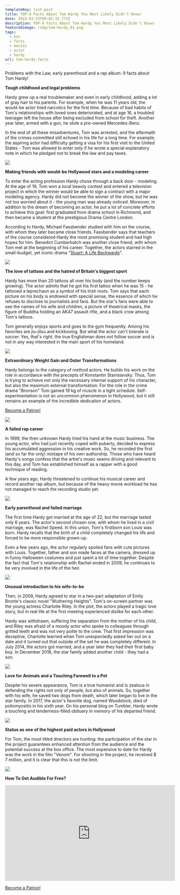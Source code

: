 ```yaml
---
templateKey: list-post
title: TOP-9 Facts About Tom Hardy You Most Likely Didn't Know!
date: 2023-03-23T09:02:15.771Z
description: TOP-9 Facts About Tom Hardy You Most Likely Didn't Know!
featuredimage: /img/tom-hardy_01.png
tags:
  - hot
  - facts
  - movies
  - actor
  - hardy
url: tom-hardy-facts
---
```

Problems with the Law, early parenthood and a rap album: 9 facts about Tom Hardy!

**Tough childhood and legal problems**

Hardy grew up a real troublemaker and even in early childhood, adding a lot of gray hair to his parents. For example, when he was 11 years old, the would-be actor tried narcotics for the first time. Because of bad habits of Tom's relationships with loved ones deteriorated, and at age 16, a troubled teenager left the house after being excluded from school for theft. Another year later, armed with a gun, he stole a pre-owned Mercedes-Benz.

In the end of all these misadventures, Tom was arrested, and the aftermath of the crimes committed still echoed in his life for a long time. For example, the aspiring actor had difficulty getting a visa for his first visit to the United States - Tom was allowed to enter only if he wrote a special explanatory note in which he pledged not to break the law and pay taxes.

![](/img/tom-hardy_01.png)

**Making friends with would-be Hollywood stars and a modeling career**

To enter the acting profession Hardy chose through a back door - modeling. At the age of 19, Tom won a local beauty contest and entered a television project in which the winner would be able to sign a contract with a major modeling agency. Hardy did not become the winner of the show, but he was not too worried about it - the young man was already noticed. Moreover, in addition to the dream of becoming an actor, he put a lot of concrete efforts to achieve this goal: first graduated from drama school in Richmond, and then became a student at the prestigious Drama Centre London.

According to Hardy, Michael Fassbender studied with him on the course, with whom they later became close friends. Fassbender says that teachers of the course considered Hardy the most promising student and had high hopes for him. Benedict Cumberbatch was another close friend, with whom Tom met at the beginning of his career. Together, the actors starred in the small-budget, yet iconic drama "[Stuart: A Life Backwards](https://www.imdb.com/title/tt0853153/)".

![](/img/tom-hardy_02.webp)

**The love of tattoos and the hatred of Britain's biggest sport**

Hardy has more than 20 tattoos all over his body (and the number keeps growing). The actor admits that he got his first tattoo when he was 15 - he tattooed a leprechaun as a symbol of his Irish roots. Tom says that each picture on his body is endowed with special sense, the essence of which he refuses to disclose to journalists and fans. But the star's fans were able to see the names of his wife and children, a picture of theatrical masks, the figure of Buddha holding an AK47 assault rifle, and a black crow among Tom's tattoos.

Tom generally enjoys sports and goes to the gym frequently. Among his favorites are jiu-jitsu and kickboxing. But what the actor can't tolerate is soccer. Yes, that's right, the true Englishman does not follow soccer and is not in any way interested in the main sport of his homeland.

![](/img/tom-hardy_03.webp)

**Extraordinary Weight Gain and Outer Transformations**

Hardy belongs to the category of method actors. He builds his work on the role in accordance with the precepts of Konstantin Stanislavsky. Thus, Tom is trying to achieve not only the necessary internal support of his character, but also the maximum external transformation. For the role in the crime drama "Bronson" Tom gained 19 kg of muscle in a tight schedule. Self-experimentation is not an uncommon phenomenon in Hollywood, but it still remains an example of the incredible dedication of actors.

<a href="https://www.patreon.com/bePatron?u=79936642" data-patreon-widget-type="become-patron-button">Become a Patron!</a>

![](/img/tom-hardy_04.webp)

**A failed rap career**

In 1999, the then unknown Hardy tried his hand at the music business. The young actor, who had just recently coped with puberty, decided to express his accumulated aggression in his creative work. So, he recorded the first (and so far the only) mixtape of his own authorship. Those who have heard Hardy's songs confess that the artist's music seems driving and relevant to this day, and Tom has established himself as a rapper with a good technique of reading.

A few years ago, Hardy threatened to continue his musical career and record another rap album, but because of the heavy movie workload he has not managed to reach the recording studio yet.

![](/img/tom-hardy_05.webp)

**Early parenthood and failed marriage**

The first time Hardy got married at the age of 22, but the marriage lasted only 6 years. The actor's second chosen one, with whom he lived in a civil marriage, was Rachel Speed. In this union, Tom's firstborn son Louis was born. Hardy recalls that the birth of a child completely changed his life and forced to be more responsible grown-up.

Even a few years ago, the actor regularly spoiled fans with cute pictures with Louis. Together, father and son made faces at the camera, dressed up in funny Halloween costumes and just spent a lot of time together. Despite the fact that Tom's relationship with Rachel ended in 2009, he continues to be very involved in the life of the heir.

![](/img/fae3350c7d9abb4f901180fa09a9bc7e.jpg)

**Unusual introduction to his wife-to-be**

Then, in 2009, Hardy agreed to star in a two-part adaptation of Emily Bronte's classic novel "Wuthering Heights". Tom's on-screen partner was the young actress Charlotte Riley. In the plot, the actors played a tragic love story, but in real life at the first meeting experienced dislike for each other.

Hardy was withdrawn, suffering the separation from the mother of his child, and Riley was afraid of a moody actor who spoke to colleagues through gritted teeth and was not very polite to the crew. That first impression was deceptive, Charlotte learned when Tom unexpectedly asked her out on a date and it turned out that outside of the set he was completely different. In July 2014, the actors got married, and a year later they had their first baby boy. In December 2018, the star family added another child - they had a son.

![](/img/tom-hardy_06.webp)

**Love for Animals and a Touching Farewell to a Pet**

Despite his severe appearance, Tom is a true humanist and is zealous in defending the rights not only of people, but also of animals. So, together with his wife, he saved two dogs from death, which later began to live in the star family. In 2017, the actor's favorite dog, named Woodstock, died of poliomyositis in his sixth year. On his personal blog on Tumbler, Hardy wrote a touching and tenderness-filled obituary in memory of his departed friend.

![](/img/tomhardydogwoody.jpg)

**Status as one of the highest paid actors in Hollywood**

For Tom, the most titled directors are hunting: the participation of the star in the project guarantees enhanced attention from the audience and the potential success at the box office. The most expensive to date for Hardy was the work in the film "Venom". For shooting in the project, he received $ 7 million, and it is clear that this is not the limit.

![](/img/azji.jpg)

**How To Get Audible For Free?** 

<div class="video-container"><iframe width="560" height="315" src="https://www.youtube.com/embed/DX3Cwge33Ks" title="YouTube video player" frameborder="0" allow="accelerometer; autoplay; clipboard-write; encrypted-media; gyroscope; picture-in-picture; web-share" allowfullscreen></iframe></div>

<a href="https://www.patreon.com/bePatron?u=79936642" data-patreon-widget-type="become-patron-button">Become a Patron!</a>